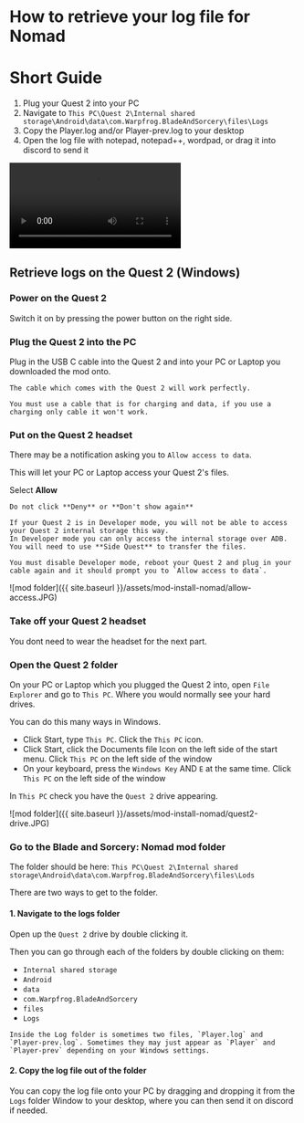 # How to retrieve your log file for Nomad

# Short Guide

1. Plug your Quest 2 into your PC
2. Navigate to `This PC\Quest 2\Internal shared storage\Android\data\com.Warpfrog.BladeAndSorcery\files\Logs`
3. Copy the Player.log and/or Player-prev.log to your desktop
4. Open the log file with notepad, notepad++, wordpad, or drag it into discord to send it

<video autoplay="autoplay" loop="loop">
  <source src="{{ site.baseurl }}/assets/nomad-logs/nomad-log-windows.mp4" type="video/mp4">
</video>

## Retrieve logs on the Quest 2 (Windows)

### Power on the Quest 2
Switch it on by pressing the power button on the right side.

### Plug the Quest 2 into the PC
Plug in the USB C cable into the Quest 2 and into your PC or Laptop you downloaded the mod onto.

```tip
The cable which comes with the Quest 2 will work perfectly.

You must use a cable that is for charging and data, if you use a charging only cable it won't work.
```

### Put on the Quest 2 headset
There may be a notification asking you to `Allow access to data`. 

This will let your PC or Laptop access your Quest 2's files.

Select **Allow**

```warning
Do not click **Deny** or **Don't show again** 
```

```tip
If your Quest 2 is in Developer mode, you will not be able to access your Quest 2 internal storage this way. 
In Developer mode you can only access the internal storage over ADB. You will need to use **Side Quest** to transfer the files.

You must disable Developer mode, reboot your Quest 2 and plug in your cable again and it should prompt you to `Allow access to data`.
```

![mod folder]({{ site.baseurl }}/assets/mod-install-nomad/allow-access.JPG)

### Take off your Quest 2 headset
You dont need to wear the headset for the next part.

### Open the Quest 2 folder
On your PC or Laptop which you plugged the Quest 2 into, open `File Explorer` and go to `This PC`. Where you would normally see your hard drives.

You can do this many ways in Windows.
* Click Start, type `This PC`. Click the `This PC` icon.
* Click Start, click the Documents file Icon on the left side of the start menu. Click `This PC` on the left side of the window
* On your keyboard, press the `Windows Key` AND `E` at the same time. Click `This PC` on the left side of the window

In `This PC` check you have the `Quest 2` drive appearing.

![mod folder]({{ site.baseurl }}/assets/mod-install-nomad/quest2-drive.JPG)

### Go to the Blade and Sorcery: Nomad mod folder

The folder should be here:
`This PC\Quest 2\Internal shared storage\Android\data\com.Warpfrog.BladeAndSorcery\files\Lods`

There are two ways to get to the folder.

#### 1. Navigate to the logs folder
Open up the `Quest 2` drive by double clicking it.

Then you can go through each of the folders by double clicking on them:
* `Internal shared storage`
* `Android`
* `data`
* `com.Warpfrog.BladeAndSorcery`
* `files`
* `Logs`

```tip
Inside the Log folder is sometimes two files, `Player.log` and `Player-prev.log`. Sometimes they may just appear as `Player` and `Player-prev` depending on your Windows settings.
```

#### 2. Copy the log file out of the folder

You can copy the log file onto your PC by dragging and dropping it from the `Logs` folder Window to your desktop, where you can then send it on discord if needed.